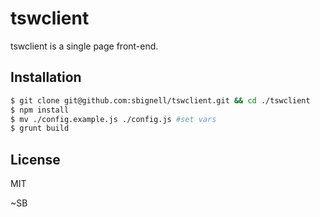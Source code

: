 tswclient
=============

tswclient is a single page front-end.

Installation
------------

```bash
$ git clone git@github.com:sbignell/tswclient.git && cd ./tswclient
$ npm install
$ mv ./config.example.js ./config.js #set vars
$ grunt build
```


License
------------

MIT


~SB